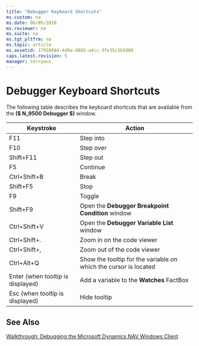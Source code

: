 ```yaml
---
title: "Debugger Keyboard Shortcuts"
ms.custom: na
ms.date: 06/05/2016
ms.reviewer: na
ms.suite: na
ms.tgt_pltfrm: na
ms.topic: article
ms.assetid: 17928084-4d9a-4865-a4cc-3fe35c5b5809
caps.latest.revision: 5
manager: terryaus
---
```

# Debugger Keyboard Shortcuts
The following table describes the keyboard shortcuts that are available from the **\($ N\_9500 Debugger $\)** window.  
  
|Keystroke|Action|  
|---------------|------------|  
|F11|Step into|  
|F10|Step over|  
|Shift\+F11|Step out|  
|F5|Continue|  
|Ctrl\+Shift\+B|Break|  
|Shift\+F5|Stop|  
|F9|Toggle|  
|Shift\+F9|Open the **Debugger Breakpoint Condition** window|  
|Ctrl\+Shift\+V|Open the **Debugger Variable List** window|  
|Ctrl\+Shift\+.|Zoom in on the code viewer|  
|Ctrl\+Shift\+,|Zoom out of the code viewer|  
|Ctrl\+Alt\+Q|Show the tooltip for the variable on which the cursor is located|  
|Enter \(when tooltip is displayed\)|Add a variable to the **Watches** FactBox|  
|Esc \(when tooltip is displayed\)|Hide tooltip|  
  
## See Also  
 [Walkthrough: Debugging the Microsoft Dynamics NAV Windows Client](../Topic/Walkthrough:%20Debugging%20the%20Microsoft%20Dynamics%20NAV%20Windows%20Client.md)